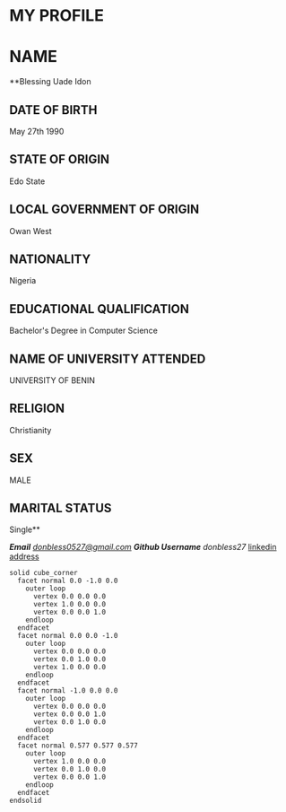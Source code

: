 # MY PROFILE

# NAME
**Blessing Uade Idon
## DATE OF BIRTH
May 27th 1990
## STATE OF ORIGIN
Edo State
## LOCAL GOVERNMENT OF ORIGIN
Owan West
## NATIONALITY
Nigeria
## EDUCATIONAL QUALIFICATION
Bachelor's Degree in Computer Science
## NAME OF UNIVERSITY ATTENDED
UNIVERSITY OF BENIN
## RELIGION
Christianity
## SEX
MALE
## MARITAL STATUS
Single**

***Email***
*donbless0527@gmail.com*
***Github Username***
*donbless27*
[linkedin address](https://www.linkedin.com/in/blessedboy0527)

```stl
solid cube_corner
  facet normal 0.0 -1.0 0.0
    outer loop
      vertex 0.0 0.0 0.0
      vertex 1.0 0.0 0.0
      vertex 0.0 0.0 1.0
    endloop
  endfacet
  facet normal 0.0 0.0 -1.0
    outer loop
      vertex 0.0 0.0 0.0
      vertex 0.0 1.0 0.0
      vertex 1.0 0.0 0.0
    endloop
  endfacet
  facet normal -1.0 0.0 0.0
    outer loop
      vertex 0.0 0.0 0.0
      vertex 0.0 0.0 1.0
      vertex 0.0 1.0 0.0
    endloop
  endfacet
  facet normal 0.577 0.577 0.577
    outer loop
      vertex 1.0 0.0 0.0
      vertex 0.0 1.0 0.0
      vertex 0.0 0.0 1.0
    endloop
  endfacet
endsolid
```
